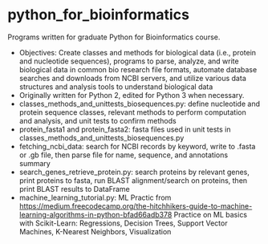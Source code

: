 # python_for_bioinformatics
Programs written for graduate Python for Bioinformatics course.
- Objectives: Create classes and methods for biological data (i.e., protein and nucleotide sequences), programs to parse, analyze, and write biological data in common bio research file formats, automate database searches and downloads from NCBI servers, and utilize various data structures and analysis tools to understand biological data
- Originally written for Python 2, edited for Python 3 when necessary.
 - classes_methods_and_unittests_biosequences.py: define nucleotide and protein sequence classes, relevant methods to perform computation and analysis, and unit tests to confirm methods
 - protein_fasta1 and protein_fasta2: fasta files used in unit tests in classes_methods_and_unittests_biosequences.py
 - fetching_ncbi_data: search for NCBI records by keyword, write to .fasta or .gb file, then parse file for name, sequence, and annotations summary
- search_genes_retrieve_protein.py: search proteins by relevant genes, print proteins to fasta, run BLAST alignment/search on proteins, then print BLAST results to DataFrame
- machine_learning_tutorial.py: ML Practic from https://medium.freecodecamp.org/the-hitchhikers-guide-to-machine-learning-algorithms-in-python-bfad66adb378
Practice on ML basics with Scikit-Learn: Regressions, Decision Trees, Support Vector Machines, K-Nearest Neighbors, Visualization
